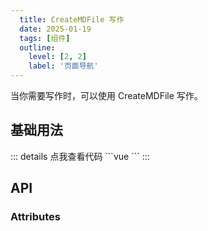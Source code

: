 ```yaml
---
  title: CreateMDFile 写作
  date: 2025-01-19
  tags: [组件]
  outline: 
    level: [2, 2]
    label: '页面导航'
---
```

<script setup>
  import CreateMDFileVue from '../../../components/createMDFile/index.vue'
  import { Table } from 'ant-design-vue'

  const tableColumns = [
    {
      title: '属性',
      dataIndex: 'name',
      width: 1000,
    },
    {
      title: '说明',
      dataIndex: 'desc',
      width: 1000,
    },
    {
      title: '类型',
      dataIndex: 'type',
      width: 1000,
    },
    {
      title: '默认值',
      dataIndex: 'default',
      width: 1000,
    },
  ]
  const tableData = [
  
  ]
</script>

当你需要写作时，可以使用 CreateMDFile 写作。

## 基础用法
<CreateMDFileVue />
::: details 点我查看代码
```vue
<template>
  <div>
    <CreateMDFileVue />
  </div>
</template>
```
:::

## API

### Attributes
<Table :pagination="false" :bordered="false" :dataSource="tableData" :columns="tableColumns"/>